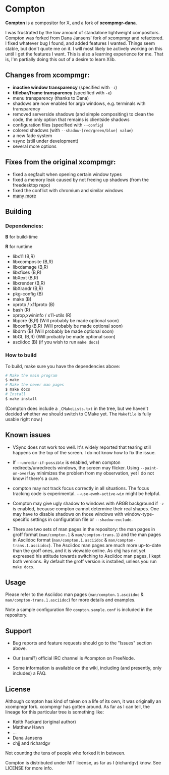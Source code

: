 # Compton

__Compton__ is a compositor for X, and a fork of __xcompmgr-dana__.

I was frustrated by the low amount of standalone lightweight compositors.
Compton was forked from Dana Jansens' fork of xcompmgr and refactored.  I fixed
whatever bug I found, and added features I wanted. Things seem stable, but don't
quote me on it. I will most likely be actively working on this until I get the
features I want. This is also a learning experience for me. That is, I'm
partially doing this out of a desire to learn Xlib.

## Changes from xcompmgr:

* __inactive window transparency__ (specified with `-i`)
* __titlebar/frame transparency__ (specified with `-e`)
* menu transparency (thanks to Dana)
* shadows are now enabled for argb windows, e.g. terminals with transparency
* removed serverside shadows (and simple compositing) to clean the code,
  the only option that remains is clientside shadows
* configuration files (specified with `--config`)
* colored shadows (with `--shadow-[red/green/blue] value`)
* a new fade system
* vsync (still under development)
* several more options

## Fixes from the original xcompmgr:

* fixed a segfault when opening certain window types
* fixed a memory leak caused by not freeing up shadows (from the freedesktop
  repo)
* fixed the conflict with chromium and similar windows
* [many more](https://github.com/chjj/compton/issues)

## Building

### Dependencies:

__B__ for build-time

__R__ for runtime

* libx11 (B,R)
* libxcomposite (B,R)
* libxdamage (B,R)
* libxfixes (B,R)
* libXext (B,R)
* libxrender (B,R)
* libXrandr (B,R)
* pkg-config (B)
* make (B)
* xproto / x11proto (B)
* bash (R)
* xprop,xwininfo / x11-utils (R)
* libpcre (B,R) (Will probably be made optional soon)
* libconfig (B,R) (Will probably be made optional soon)
* libdrm (B) (Will probably be made optional soon)
* libGL (B,R) (Will probably be made optional soon)
* asciidoc (B) (if you wish to run `make docs`)

### How to build

To build, make sure you have the dependencies above:

``` bash
# Make the main program
$ make
# Make the newer man pages
$ make docs
# Install
$ make install
```

(Compton does include a `_CMakeLists.txt` in the tree, but we haven't decided whether we should switch to CMake yet. The `Makefile` is fully usable right now.)

## Known issues

* VSync does not work too well. It's widely reported that tearing still happens on the top of the screen. I do not know how to fix the issue.

* If `--unredir-if-possible` is enabled, when compton redirects/unredirects windows, the screen may flicker. Using `--paint-on-overlay` minimizes the problem from my observation, yet I do not know if there's a cure.

* compton may not track focus correctly in all situations. The focus tracking code is experimental. `--use-ewmh-active-win` might be helpful.

* Compton may give ugly shadow to windows with ARGB background if `-z` is enabled, because compton cannot determine their real shapes. One may have to disable shadows on those windows with window-type-specific settings in configuration file or `--shadow-exclude`.

* There are two sets of man pages in the repository: the man pages in groff format (`man/compton.1` & `man/compton-trans.1`) and the man pages in Asciidoc format (`man/compton.1.asciidoc` & `man/compton-trans.1.asciidoc`). The Asciidoc man pages are much more up-to-date than the groff ones, and it is viewable online. As chjj has not yet expressed his attitude towards switching to Asciidoc man pages, I kept both versions. By default the groff version is installed, unless you run `make docs`.

## Usage

Please refer to the Asciidoc man pages (`man/compton.1.asciidoc` & `man/compton-trans.1.asciidoc`) for more details and examples.

Note a sample configuration file `compton.sample.conf` is included in the repository.

## Support

* Bug reports and feature requests should go to the "Issues" section above.

* Our (semi?) official IRC channel is #compton on FreeNode.

* Some information is available on the wiki, including (and presently, only includes) a FAQ.

## License

Although compton has kind of taken on a life of its own, it was originally
an xcompmgr fork. xcompmgr has gotten around. As far as I can tell, the lineage
for this particular tree is something like:

* Keith Packard (original author)
* Matthew Hawn
* ...
* Dana Jansens
* chjj and richardgv

Not counting the tens of people who forked it in between.

Compton is distributed under MIT license, as far as I (richardgv) know. See LICENSE for more info.
